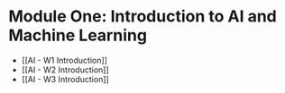 # Module One: Introduction to AI and Machine Learning

- [[AI - W1 Introduction]]
- [[AI - W2 Introduction]]
- [[AI - W3 Introduction]]